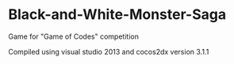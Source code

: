 Black-and-White-Monster-Saga
============================

Game for "Game of Codes" competition

Compiled using visual studio 2013 and cocos2dx version 3.1.1
